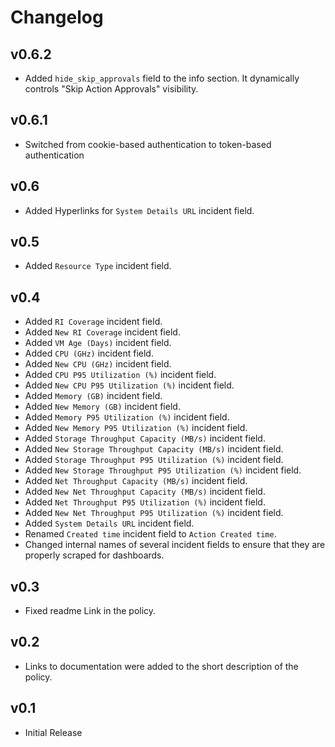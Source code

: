 # Changelog

## v0.6.2

- Added `hide_skip_approvals` field to the info section. It dynamically controls "Skip Action Approvals" visibility.

## v0.6.1

- Switched from cookie-based authentication to token-based authentication

## v0.6

- Added Hyperlinks for `System Details URL` incident field.

## v0.5

- Added `Resource Type` incident field.

## v0.4

- Added `RI Coverage` incident field.
- Added `New RI Coverage` incident field.
- Added `VM Age (Days)` incident field.
- Added `CPU (GHz)` incident field.
- Added `New CPU (GHz)` incident field.
- Added `CPU P95 Utilization (%)` incident field.
- Added `New CPU P95 Utilization (%)` incident field.
- Added `Memory (GB)` incident field.
- Added `New Memory (GB)` incident field.
- Added `Memory P95 Utilization (%)` incident field.
- Added `New Memory P95 Utilization (%)` incident field.
- Added `Storage Throughput Capacity (MB/s)` incident field.
- Added `New Storage Throughput Capacity (MB/s)` incident field.
- Added `Storage Throughput P95 Utilization (%)` incident field.
- Added `New Storage Throughput P95 Utilization (%)` incident field.
- Added `Net Throughput Capacity (MB/s)` incident field.
- Added `New Net Throughput Capacity (MB/s)` incident field.
- Added `Net Throughput P95 Utilization (%)` incident field.
- Added `New Net Throughput P95 Utilization (%)` incident field.
- Added `System Details URL` incident field.
- Renamed `Created time` incident field to `Action Created time`.
- Changed internal names of several incident fields to ensure that they are properly scraped for dashboards.

## v0.3

- Fixed readme Link in the policy.

## v0.2

- Links to documentation were added to the short description of the policy.

## v0.1

- Initial Release

